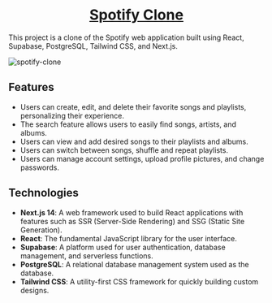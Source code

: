<h1 align="center">
    <a href="https://spotify-clone-lyart-pi.vercel.app/" target="_blank" style="text-align:center; display: inline-block;">
        Spotify Clone
    </a>
</h1>

This project is a clone of the Spotify web application built using React, Supabase, PostgreSQL, Tailwind CSS, and Next.js.

![spotify-clone](https://github.com/erendeveci/spotify-clone/assets/73909361/cd72f8a4-4b00-46d6-b9f2-fd6d82e6776a)

## Features

- Users can create, edit, and delete their favorite songs and playlists, personalizing their experience.
- The search feature allows users to easily find songs, artists, and albums.
- Users can view and add desired songs to their playlists and albums.
- Users can switch between songs, shuffle and repeat playlists.
- Users can manage account settings, upload profile pictures, and change passwords.

## Technologies

- **Next.js 14**: A web framework used to build React applications with features such as SSR (Server-Side Rendering) and SSG (Static Site Generation).
- **React**: The fundamental JavaScript library for the user interface.
- **Supabase**: A platform used for user authentication, database management, and serverless functions.
- **PostgreSQL**: A relational database management system used as the database.
- **Tailwind CSS**: A utility-first CSS framework for quickly building custom designs.
